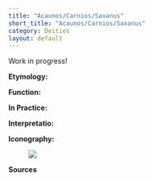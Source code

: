 ```yaml
---
title: "Acaunos/Carnios/Saxanus"
short_title: "Acaunos/Carnios/Saxanus"
category: Deities
layout: default
---
```


Work in progress!

**Etymology:**

**Function:**

**In Practice:**

**Interpretatio:**

**Iconography:**

<figure class="deity-image"><img src="{{ '/assets/img/saxanus.png' | relative_url }}"></figure>

**Sources**